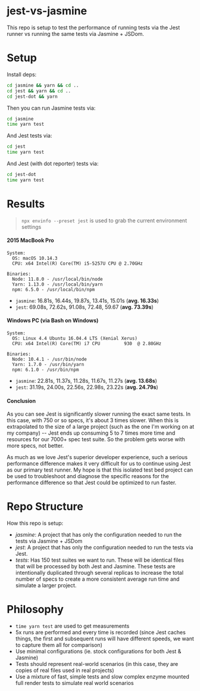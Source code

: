 # jest-vs-jasmine

This repo is setup to test the performance of running tests via the Jest runner vs running the same tests via Jasmine + JSDom.

# Setup

Install deps:

```sh
cd jasmine && yarn && cd ..
cd jest && yarn && cd ..
cd jest-dot && yarn
```

Then you can run Jasmine tests via:

```sh
cd jasmine
time yarn test
```

And Jest tests via:

```sh
cd jest
time yarn test
```

And Jest (with dot reporter) tests via:

```sh
cd jest-dot
time yarn test
```

# Results

> `npx envinfo --preset jest` is used to grab the current environment settings

#### 2015 MacBook Pro

```
System:
  OS: macOS 10.14.3
  CPU: x64 Intel(R) Core(TM) i5-5257U CPU @ 2.70GHz

Binaries:
  Node: 11.8.0 - /usr/local/bin/node
  Yarn: 1.13.0 - /usr/local/bin/yarn
  npm: 6.5.0 - /usr/local/bin/npm
```

- `jasmine`: 16.81s, 16.44s, 19.87s, 13.41s, 15.01s (**avg. 16.33s**)
- `jest`: 69.08s, 72.62s, 91.08s, 72.48, 59.67  (**avg. 73.39s**)

#### Windows PC (via Bash on Windows)

```
System:
  OS: Linux 4.4 Ubuntu 16.04.4 LTS (Xenial Xerus)
  CPU: x64 Intel(R) Core(TM) i7 CPU         930  @ 2.80GHz

Binaries:
  Node: 10.4.1 - /usr/bin/node
  Yarn: 1.7.0 - /usr/bin/yarn
  npm: 6.1.0 - /usr/bin/npm
```

- `jasmine`: 22.81s, 11.37s, 11.28s, 11.67s, 11.27s (**avg. 13.68s**)
- `jest`: 31.19s, 24.00s, 22.56s, 22.98s, 23.22s (**avg. 24.79s**)

#### Conclusion

As you can see Jest is significantly slower running the exact same tests. In this case, with 750 or so specs, it's about 3 times slower. When this is extrapolated to the size of a large project (such as the one I'm working on at my company) -- Jest ends up consuming 5 to 7 times more time and resources for our 7000+ spec test suite. So the problem gets worse with more specs, not better.

As much as we love Jest's superior developer experience, such a serious performance difference makes it very difficult for us to continue using Jest as our primary test runner. My hope is that this isolated test bed project can be used to troubleshoot and diagnose the specific reasons for the performance difference so that Jest could be optimized to run faster.

# Repo Structure

How this repo is setup:

- *jasmine*: A project that has only the configuration needed to run the tests via Jasmine + JSDom
- *jest*: A project that has only the configuration needed to run the tests via Jest.
- *tests*: Has 150 test suites we want to run. These will be identical files that will be processed by both Jest and Jasmine. These tests are intentionally duplicated through several replicas to increase the total number of specs to create a more consistent average run time and simulate a larger project.

# Philosophy

- `time yarn test` are used to get measurements
- 5x runs are performed and every time is recorded (since Jest caches things, the first and subsequent runs will have different speeds, we want to capture them all for comparison)
- Use minimal configurations (ie. stock configurations for both Jest & Jasmine)
- Tests should represent real-world scenarios (in this case, they are copies of real files used in real projects)
- Use a mixture of fast, simple tests and slow complex enzyme mounted full render tests to simulate real world scenarios
